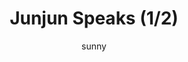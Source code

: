 ---
media: "images/rounds/war/junjun_speaks_1.png"
media_type: image
title: Junjun Speaks (1/2)
author: [sunny]
desc: Junjun comments on the life expectancy of the NT forces.
---